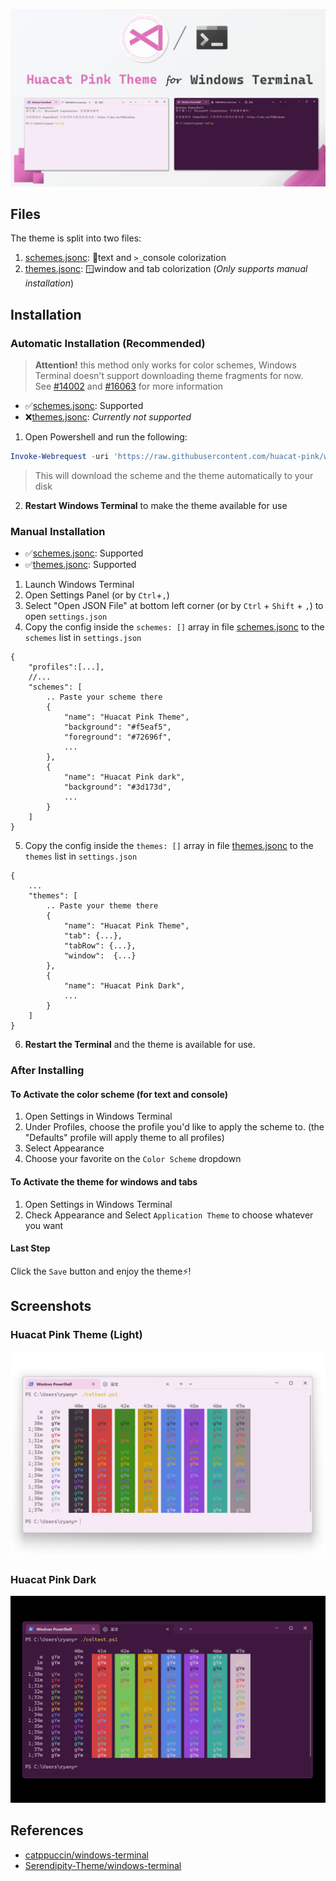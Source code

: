 ![welcome](img/welcome.png)


## Files
The theme is split into two files:
1. [schemes.jsonc](schemes.jsonc): 📄text and  `>_`console colorization
2. [themes.jsonc](themes.jsonc): 🪟window and tab colorization (*Only supports manual installation*)

## Installation
### Automatic Installation (Recommended)
> **Attention!** this method only works for color schemes, Windows Terminal doesn't support downloading theme fragments for now.\
See [#14002](https://github.com/microsoft/terminal/issues/14002) and [#16063](https://github.com/microsoft/terminal/issues/16063) for more information
- ✅[schemes.jsonc](schemes.jsonc): Supported
- ❌[themes.jsonc](themes.jsonc): *Currently not supported*
1. Open Powershell and run the following:
```powershell
Invoke-Webrequest -uri 'https://raw.githubusercontent.com/huacat-pink/windows-terminal/main/schemes.jsonc' -OutFile ( New-Item -Path "$($env:LOCALAPPDATA)\Microsoft\Windows Terminal\Fragments\Huacat Pink Theme\schemes.json" -Force )
```
> This will download the scheme and the theme automatically to your disk
2. **Restart Windows Terminal** to make the theme available for use

### Manual Installation
- ✅[schemes.jsonc](schemes.jsonc): Supported
- ✅[themes.jsonc](themes.jsonc): Supported
1. Launch Windows Terminal
2. Open Settings Panel (or by `Ctrl`+`,`)
3. Select "Open JSON File" at bottom left corner (or by `Ctrl` + `Shift` + `,`) to open `settings.json`
4. Copy the config inside the `schemes: []` array in file [schemes.jsonc](schemes.jsonc) to the `schemes` list in `settings.json`
```jsonc
{
    "profiles":[...],
    //...
    "schemes": [
        .. Paste your scheme there
        {
            "name": "Huacat Pink Theme",
            "background": "#f5eaf5",
            "foreground": "#72696f",
            ...
        },
        {
            "name": "Huacat Pink dark",
            "background": "#3d173d",
            ...
        }
    ]
}
```
5. Copy the config inside the `themes: []` array in file [themes.jsonc](themes.jsonc) to the `themes` list in `settings.json`
```jsonc
{
    ...
    "themes": [
        .. Paste your theme there
        {
            "name": "Huacat Pink Theme",
            "tab": {...},
            "tabRow": {...},
            "window":  {...}
        },
        {
            "name": "Huacat Pink Dark",
            ... 
        }
    ]
}
```
6. **Restart the Terminal** and the theme is available for use.

### After Installing
#### To Activate the color scheme (for text and console)
1. Open Settings in Windows Terminal 
2. Under Profiles, choose the profile you'd like to apply the scheme to. (the "Defaults" profile will apply theme to all profiles)
3. Select Appearance
4. Choose your favorite on the `Color Scheme` dropdown

#### To Activate the theme for windows and tabs
1. Open Settings in Windows Terminal
2. Check Appearance and Select `Application Theme` to choose whatever you want

#### Last Step
Click the `Save` button and enjoy the theme⚡!

## Screenshots
### Huacat Pink Theme (Light)
![light colortest](img/light_coltest.png)
### Huacat Pink Dark
![dark colortest](img/dark_coltest.png)

## References

- [catppuccin/windows-terminal](https://github.com/catppuccin/windows-terminal)
- [Serendipity-Theme/windows-terminal](https://github.com/Serendipity-Theme/windows-terminal)
